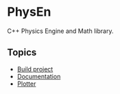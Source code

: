 # PhysEn
C++ Physics Engine and Math library.

## Topics
- [Build project](docs/build.md)
- [Documentation](docs/documentation.md)
- [Plotter](docs/plotter.md) <br />
